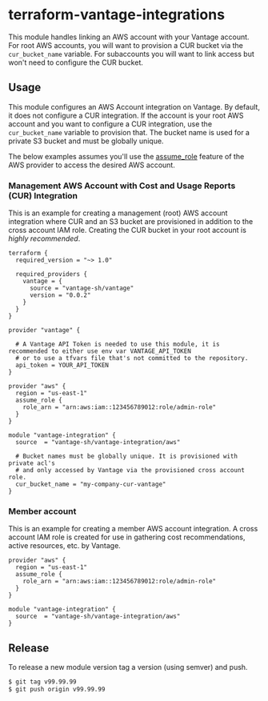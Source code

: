 # terraform-vantage-integrations

This module handles linking an AWS account with your Vantage account. For root AWS accounts, you will want to provision a CUR bucket via the `cur_bucket_name` variable. For subaccounts you will want to link access but won't need to configure the CUR bucket.

## Usage
This module configures an AWS Account integration on Vantage. By default, it does not configure a CUR integration. If the account is your root AWS account and you want to configure a CUR integration, use the `cur_bucket_name` variable to provision that. The bucket name is used for a private S3 bucket and must be globally unique.

The below examples assumes you'll use the [assume_role](https://registry.terraform.io/providers/hashicorp/aws/latest/docs#assuming-an-iam-role) feature of the AWS provider to access the desired AWS account.

### Management AWS Account with Cost and Usage Reports (CUR) Integration
This is an example for creating a management (root) AWS account integration where CUR and an S3 bucket are provisioned in addition to the cross account IAM role. Creating the CUR bucket in your root account is _highly recommended_.

```hcl
terraform {
  required_version = "~> 1.0"

  required_providers {
    vantage = {
      source = "vantage-sh/vantage"
      version = "0.0.2"
    }
  }
}

provider "vantage" {

  # A Vantage API Token is needed to use this module, it is recommended to either use env var VANTAGE_API_TOKEN
  # or to use a tfvars file that's not committed to the repository.
  api_token = YOUR_API_TOKEN
}

provider "aws" {
  region = "us-east-1"
  assume_role {
    role_arn = "arn:aws:iam::123456789012:role/admin-role"
  }
}

module "vantage-integration" {
  source  = "vantage-sh/vantage-integration/aws"

  # Bucket names must be globally unique. It is provisioned with private acl's
  # and only accessed by Vantage via the provisioned cross account role.
  cur_bucket_name = "my-company-cur-vantage"
}
```

### Member account
This is an example for creating a member AWS account integration. A cross account IAM role is created for use in gathering cost recommendations, active resources, etc. by Vantage.

```hcl
provider "aws" {
  region = "us-east-1"
  assume_role {
    role_arn = "arn:aws:iam::123456789012:role/admin-role"
  }
}

module "vantage-integration" {
  source  = "vantage-sh/vantage-integration/aws"
}
```

## Release

To release a new module version tag a version (using semver) and push.
```bash
$ git tag v99.99.99
$ git push origin v99.99.99
```
